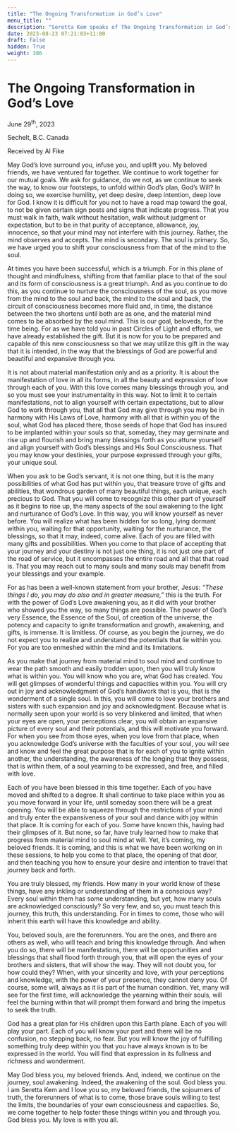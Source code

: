 ```yaml
---
title: "The Ongoing Transformation in God’s Love"
menu_title: ""
description: "Seretta Kem speaks of The Ongoing Transformation in God’s Love"
date: 2023-08-23 07:21:03+11:00
draft: False
hidden: True
weight: 386
---
```

# The Ongoing Transformation in God’s Love 

June 29<sup>th</sup>, 2023

Sechelt, B.C. Canada

Received by Al Fike  



May God’s love surround you, infuse you, and uplift you. My beloved friends, we have ventured far together. We continue to work together for our mutual goals. We ask for guidance, do we not, as we continue to seek the way, to know our footsteps, to unfold within God’s plan, God’s Will? In doing so, we exercise humility, yet deep desire, deep intention, deep love for God. I know it is difficult for you not to have a road map toward the goal, to not be given  certain sign posts and signs that indicate progress. That you must walk in faith, walk without hesitation, walk without judgment or expectation, but to be in that purity of acceptance, allowance, joy, innocence, so that your mind may not interfere with this journey. Rather, the mind observes and accepts. The mind is secondary. The soul is primary. So, we have urged you to shift your consciousness from that of the mind to the soul. 

At times you have been successful, which is a triumph. For in this plane of thought and mindfulness, shifting from that familiar place to that of the soul and its form of consciousness is a great triumph. And as you continue to do this, as you continue to nurture the consciousness of the soul, as you move from the mind to the soul and back, the mind to the soul and back, the circuit of consciousness becomes more fluid and, in time, the distance between the two shortens until both are as one, and the material mind comes to be absorbed by the soul mind. This is our goal, beloveds, for the time being. For as we have told you in past Circles of Light and efforts, we have already established the gift. But it is now for you to be prepared and capable of this new consciousness so that we may utilize this gift in the way that it is intended, in the way that the blessings of God are powerful and beautiful and expansive through you.

It is not about material manifestation only and as a priority. It is about the manifestation of love in all its forms, in all the beauty and expression of love through each of you. With this love comes many blessings through you, and so you must see your instrumentality in this way. Not to limit it to certain manifestations, not to align yourself with certain expectations, but to allow God to work through you, that all that God may give through you may be in harmony with His Laws of Love, harmony with all that is within you of the soul, what God has placed there, those seeds of hope that God has insured to be implanted within your souls so that, someday, they may germinate and rise up and flourish and bring many blessings forth as you attune yourself and align yourself with God’s blessings and His Soul Consciousness. That you may know your destinies, your purpose expressed through your gifts, your unique soul. 

When you ask to be God’s servant, it is not one thing, but it is the many possibilities of what God has put within you, that treasure trove of gifts and abilities, that wondrous garden of many beautiful things, each unique, each precious to God. That you will come to recognize this other part of yourself as it begins to rise up, the many aspects of the soul awakening to the light and nurturance of God’s Love. In this way, you will know yourself as never before. You will realize what has been hidden for so long, lying dormant within you, waiting for that opportunity, waiting for the nurturance, the blessings, so that it may, indeed, come alive. Each of you are filled with many gifts and possibilities. When you come to that place of accepting that your journey and your destiny is not just one thing, it is not just one part of the road of service, but it encompasses the entire road and all that that road is. That you may reach out to many souls and many souls may benefit from your blessings and your example.

For as has been a well-known statement from your brother, Jesus: *“These things I do, you may do also and in greater measure,”* this is the truth. For with the power of God’s Love awakening you, as it did with your brother who showed you the way, so many things are possible. The power of God’s very Essence, the Essence of the Soul, of creation of the universe, the potency and capacity to ignite transformation and growth, awakening, and gifts, is immense. It is limitless. Of course, as you begin the journey, we do not expect you to realize and understand the potentials that lie within you. For you are too enmeshed within the mind and its limitations.

As you make that journey from material mind to soul mind and continue to wear the path smooth and easily trodden upon, then you will truly know what is within you. You will know who you are, what God has created. You will get glimpses of wonderful things and capacities within you. You will cry out in joy and acknowledgment of God’s handiwork that is you, that is the wonderment of a single soul. In this, you will come to love your brothers and sisters with such expansion and joy and acknowledgment. Because what is normally seen upon your world is so very blinkered and limited, that when your eyes are open, your perceptions clear, you will obtain an expansive picture of every soul and their potentials, and this will motivate you forward. For when you see from those eyes, when you love from that place, when you acknowledge God’s universe with the faculties of your soul,  you will see and know and feel the great purpose that is for each of you to ignite within another, the understanding, the awareness of the longing that they possess, that is within them, of a soul yearning to be expressed, and free, and filled with love. 

Each of you have been blessed in this time together. Each of you have moved and shifted to a degree. It shall continue to take place within you as you move forward in your life, until someday soon there will be a great opening. You will be able to squeeze through the restrictions of your mind and truly enter the expansiveness of your soul and dance with joy within that place. It is coming for each of you. Some have known this, having had their glimpses of it. But none, so far, have truly learned how to make that progress from material mind to soul mind at will. Yet,  it’s coming, my beloved friends. It is coming, and this is what we have been working on in these sessions, to help you come to that place, the opening of that door, and then teaching you how to ensure your desire and intention to travel that journey back and forth.

You are truly blessed, my friends. How many in your world know of these things, have any inkling or understanding of them in a conscious way? Every soul within them has some understanding, but yet, how many souls are acknowledged consciously? So very few, and so, you must teach this journey, this truth, this understanding. For in times to come, those who will inherit this earth will have this knowledge and ability. 

You, beloved souls, are the forerunners. You are the ones, and there are others as well, who will teach and bring this knowledge through. And when you do so, there will be manifestations, there will be opportunities and blessings that shall flood forth through you, that will open the eyes of your brothers and sisters, that will show the way. They will not doubt you, for how could they? When, with your sincerity and love, with your perceptions and knowledge, with the power of your presence, they cannot deny you.  Of course, some will, always as it iis part of the human condition. Yet, many will see for the first time, will acknowledge the yearning within their souls, will feel the burning within that will prompt them forward and bring the impetus to seek the truth.

God has a great plan for His children upon this Earth plane. Each of you will play your part. Each of you will know your part and there will be no confusion, no stepping back, no fear. But you will know the joy of fulfilling something truly deep within you that you have always known is to be expressed in the world. You will find that expression in its fullness and richness and wonderment. 

May God bless you, my beloved friends. And, indeed, we continue on the journey, soul awakening. Indeed, the awakening of the soul. God bless you. I am Seretta Kem and I love you so, my beloved friends, the sojourners of truth, the forerunners of what is to come, those brave souls willing to test the limits, the boundaries of your own consciousness and capacities. So, we come together to help foster these things within you and through you. God bless you. My love is with you all. 